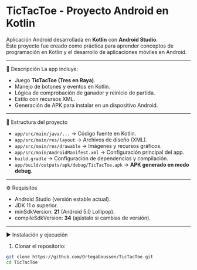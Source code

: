 # TicTacToe - Proyecto Android en Kotlin

Aplicación Android desarrollada en **Kotlin** con **Android Studio**.  
Este proyecto fue creado como práctica para aprender conceptos de programación en Kotlin y el desarrollo de aplicaciones móviles en Android.

---

🚀 Descripción
La app incluye:
- Juego **TicTacToe (Tres en Raya)**.  
- Manejo de botones y eventos en Kotlin.  
- Lógica de comprobación de ganador y reinicio de partida.  
- Estilo con recursos XML.  
- Generación de APK para instalar en un dispositivo Android.

---

📂 Estructura del proyecto
- `app/src/main/java/...` → Código fuente en Kotlin.  
- `app/src/main/res/layout` → Archivos de diseño (XML).  
- `app/src/main/res/drawable` → Imágenes y recursos gráficos.  
- `app/src/main/AndroidManifest.xml` → Configuración principal del app.  
- `build.gradle` → Configuración de dependencias y compilación.  
- `app/build/outputs/apk/debug/TicTacToe.apk` → **APK generado en modo debug**.  

---

⚙️ Requisitos
- Android Studio (versión estable actual).  
- JDK 11 o superior.  
- minSdkVersion: **21** (Android 5.0 Lollipop).  
- compileSdkVersion: **34** (ajústalo si cambias de versión).  

---

▶️ Instalación y ejecución
1. Clonar el repositorio:
```bash
git clone https://github.com/OrtegaGoussen/TicTacToe.git
cd TicTacToe
